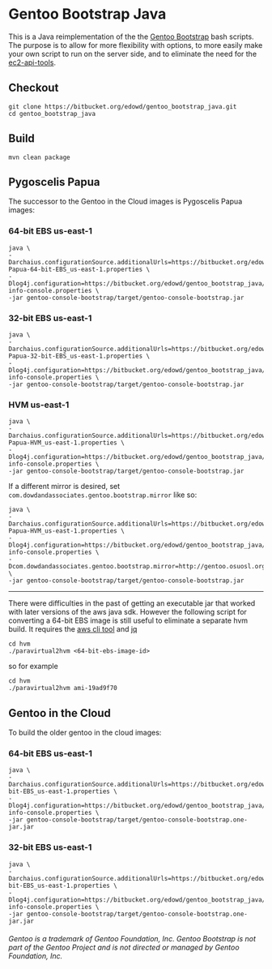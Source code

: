 
# Gentoo Bootstrap Java

This is a Java reimplementation of the the [Gentoo Bootstrap](https://bitbucket.org/edowd/gentoo_bootstrap) bash scripts. The purpose is to allow for more flexibility with options, to more easily make your own script to run on the server side, and to eliminate the need for the [ec2-api-tools](http://aws.amazon.com/developertools/351).

## Checkout

```
git clone https://bitbucket.org/edowd/gentoo_bootstrap_java.git
cd gentoo_bootstrap_java
```

## Build

```
mvn clean package
```

## Pygoscelis Papua

The successor to the Gentoo in the Cloud images is Pygoscelis Papua images:

### 64-bit EBS us-east-1

```
java \
-Darchaius.configurationSource.additionalUrls=https://bitbucket.org/edowd/gentoo_bootstrap_java/raw/master/config/Pygoscelis-Papua-64-bit-EBS_us-east-1.properties \
-Dlog4j.configuration=https://bitbucket.org/edowd/gentoo_bootstrap_java/raw/master/config/log4j-info-console.properties \
-jar gentoo-console-bootstrap/target/gentoo-console-bootstrap.jar
```

### 32-bit EBS us-east-1

```
java \
-Darchaius.configurationSource.additionalUrls=https://bitbucket.org/edowd/gentoo_bootstrap_java/raw/master/config/Pygoscelis-Papua-32-bit-EBS_us-east-1.properties \
-Dlog4j.configuration=https://bitbucket.org/edowd/gentoo_bootstrap_java/raw/master/config/log4j-info-console.properties \
-jar gentoo-console-bootstrap/target/gentoo-console-bootstrap.jar
```

### HVM us-east-1

```
java \
-Darchaius.configurationSource.additionalUrls=https://bitbucket.org/edowd/gentoo_bootstrap_java/raw/master/config/Pygoscelis-Papua-HVM_us-east-1.properties \
-Dlog4j.configuration=https://bitbucket.org/edowd/gentoo_bootstrap_java/raw/master/config/log4j-info-console.properties \
-jar gentoo-console-bootstrap/target/gentoo-console-bootstrap.jar
```

If a different mirror is desired, set `com.dowdandassociates.gentoo.bootstrap.mirror` like so:

```
java \
-Darchaius.configurationSource.additionalUrls=https://bitbucket.org/edowd/gentoo_bootstrap_java/raw/master/config/Pygoscelis-Papua-HVM_us-east-1.properties \
-Dlog4j.configuration=https://bitbucket.org/edowd/gentoo_bootstrap_java/raw/master/config/log4j-info-console.properties \
-Dcom.dowdandassociates.gentoo.bootstrap.mirror=http://gentoo.osuosl.org/ \
-jar gentoo-console-bootstrap/target/gentoo-console-bootstrap.jar
```

- - - - -

There were difficulties in the past of getting an executable jar that worked with later versions of the aws java sdk. However the following script for converting a 64-bit EBS image is still useful to eliminate a separate hvm build. It requires the [aws cli tool](http://www.dowdandassociates.com/blog/content/howto-install-aws-cli-aws-command-line-interface/) and [jq](http://www.dowdandassociates.com/blog/content/howto-install-jq/)

```
cd hvm
./paravirtual2hvm <64-bit-ebs-image-id>
```

so for example

```
cd hvm
./paravirtual2hvm ami-19ad9f70
```

## Gentoo in the Cloud

To build the older gentoo in the cloud images:

### 64-bit EBS us-east-1

```
java \
-Darchaius.configurationSource.additionalUrls=https://bitbucket.org/edowd/gentoo_bootstrap_java/raw/master/config/Gentoo_64-bit-EBS_us-east-1.properties \
-Dlog4j.configuration=https://bitbucket.org/edowd/gentoo_bootstrap_java/raw/master/config/log4j-info-console.properties \
-jar gentoo-console-bootstrap/target/gentoo-console-bootstrap.one-jar.jar
```

### 32-bit EBS us-east-1

```
java \
-Darchaius.configurationSource.additionalUrls=https://bitbucket.org/edowd/gentoo_bootstrap_java/raw/master/config/Gentoo_32-bit-EBS_us-east-1.properties \
-Dlog4j.configuration=https://bitbucket.org/edowd/gentoo_bootstrap_java/raw/master/config/log4j-info-console.properties \
-jar gentoo-console-bootstrap/target/gentoo-console-bootstrap.one-jar.jar
```

###### Gentoo is a trademark of Gentoo Foundation, Inc. Gentoo Bootstrap is not part of the Gentoo Project and is not directed or managed by Gentoo Foundation, Inc.

